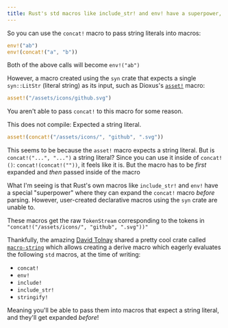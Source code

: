 ```yaml
---
title: Rust's std macros like include_str! and env! have a superpower, and how can we achieve it?
---
```


So you can use the `concat!` macro to pass string literals into macros:

```rs
env!("ab")
env!(concat!("a", "b"))
```

Both of the above calls will become `env!("ab")`

However, a macro created using the `syn` crate that expects a single `syn::LitStr` (literal string) as its input, such as Dioxus's [`asset!`](https://docs.rs/dioxus/0.6.3/dioxus/prelude/macro.asset.html) macro:

```rs
asset!("/assets/icons/github.svg")
```

You aren't able to pass `concat!` to this macro for some reason.

This does not compile: Expected a string literal.

```rs
asset!(concat!("/assets/icons/", "github", ".svg"))
```

This seems to be because the `asset!` macro expects a string literal. But is `concat!("...", "...")` a string literal? Since you can use it inside of `concat!()`: `concat!(concat!(""))`, it feels like it is. But the macro has to be _first_ expanded and _then_ passed inside of the macro

What I'm seeing is that Rust's own macros like `include_str!` and `env!` have a special "superpower" where they can expand the `concat!` macro _before_ parsing. However, user-created declarative macros using the `syn` crate are unable to.

These macros get the raw `TokenStream` corresponding to the tokens in `"concat!("/assets/icons/", "github", ".svg"))"`

Thankfully, the amazing [David Tolnay](https://github.com/dtolnay) shared a pretty cool crate called [`macro-string`](https://crates.io/crates/macro-string) which allows creating a derive macro which eagerly evaluates the following `std` macros, at the time of writing:

- `concat!`
- `env!`
- `include!`
- `include_str!`
- `stringify!`

Meaning you'll be able to pass them into macros that expect a string literal, and they'll get expanded _before_!
